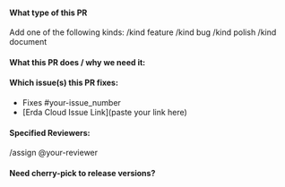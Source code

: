 #### What type of this PR

Add one of the following kinds:
/kind feature
/kind bug
/kind polish
/kind document

#### What this PR does / why we need it:

#### Which issue(s) this PR fixes:

- Fixes #your-issue_number
- [Erda Cloud Issue Link](paste your link here)

#### Specified Reviewers:

/assign @your-reviewer

#### Need cherry-pick to release versions?
